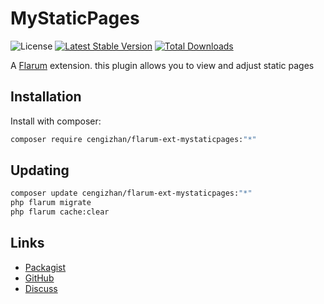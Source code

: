 # MyStaticPages

![License](https://img.shields.io/badge/license-MIT-blue.svg) [![Latest Stable Version](https://img.shields.io/packagist/v/cengizhan/flarum-ext-mystaticpages.svg)](https://packagist.org/packages/cengizhan/flarum-ext-mystaticpages) [![Total Downloads](https://img.shields.io/packagist/dt/cengizhan/flarum-ext-mystaticpages.svg)](https://packagist.org/packages/cengizhan/flarum-ext-mystaticpages)

A [Flarum](http://flarum.org) extension. this plugin allows you to view and adjust static pages

## Installation

Install with composer:

```sh
composer require cengizhan/flarum-ext-mystaticpages:"*"
```

## Updating

```sh
composer update cengizhan/flarum-ext-mystaticpages:"*"
php flarum migrate
php flarum cache:clear
```

## Links

- [Packagist](https://packagist.org/packages/cengizhan/flarum-ext-mystaticpages)
- [GitHub](https://github.com/cengizhan/flarum-ext-mystaticpages)
- [Discuss](https://discuss.flarum.org/d/PUT_DISCUSS_SLUG_HERE)
